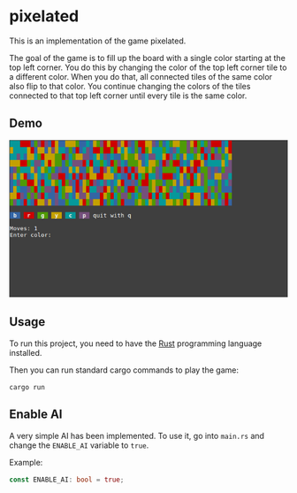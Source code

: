 # pixelated

This is an implementation of the game pixelated.

The goal of the game is to fill up the board with a single color starting at
the top left corner. You do this by changing the color of the top left corner
tile to a different color. When you do that, all connected tiles of the same
color also flip to that color. You continue changing the colors of the tiles
connected to that top left corner until every tile is the same color.

## Demo

![Demo GIF](demo.gif)

## Usage

To run this project, you need to have the [Rust][rust] programming language
installed.

Then you can run standard cargo commands to play the game:

```
cargo run
```

## Enable AI

A very simple AI has been implemented. To use it, go into `main.rs` and
change the `ENABLE_AI` variable to `true`.

Example:

```rust
const ENABLE_AI: bool = true;
```

[rust]: https://www.rust-lang.org/
